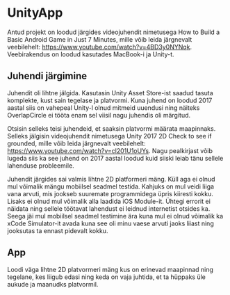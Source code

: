 # UnityApp

Antud projekt on loodud järgides videojuhendit nimetusega How to Build a Basic Android Game in Just 7 Minutes, mille võib leida järgnevalt veebilehelt: https://www.youtube.com/watch?v=4BD3y0NYNqk. Veebirakendus on loodud kasutades MacBook-i ja Unity-t.

## Juhendi järgimine

Juhendit oli lihtne jälgida. Kasutasin Unity Asset Store-ist saadud tasuta komplekte, kust sain tegelase ja platvormi. Kuna juhend on loodud 2017 aastal siis on vahepeal Unity-l olnud mitmeid uuendusi ning näiteks OverlapCircle ei tööta enam sel viisil nagu juhendis oli märgitud. 

Otsisin selleks teisi juhendeid, et saaksin platvormi määrata maapinnaks. Selleks jälgisin videojuhendit nimetusega Unity 2017 2D Check to see if grounded, mille võib leida järgnevalt veebilehelt: https://www.youtube.com/watch?v=cl201U1oUYs. Nagu pealkirjast võib lugeda siis ka see juhend on 2017 aastal loodud kuid siiski leiab tänu sellele lahenduse probleemile.

Juhendit järgides sai valmis lihtne 2D platformeri mäng. Küll aga ei olnud mul võimalik mängu mobiilsel seadmel testida. Kahjuks on mul veidi liiga vana arvuti, mis jookseb suuremate programmidega üpris kiiresti kokku. Lisaks ei olnud mul võimalik alla laadida iOS Module-it. Ühtegi errorit ei näidata ning sellele töötavat lahendust ei leidnud internetist otsides ka. Seega jäi mul mobiilsel seadmel testimine ära kuna mul ei olnud võimalik ka xCode Simulator-it avada kuna see oli minu vaese arvuti jaoks liiast ning jooksutas ta ennast pidevalt kokku.

## App

Loodi väga lihtne 2D platvormeri mäng kus on erinevad maapinnad ning tegelane, kes liigub edasi ning keda on vaja juhtida, et ta hüppaks üle aukude ja maanudks platvormil.
